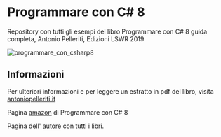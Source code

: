 # Programmare con C# 8
Repository con tutti gli esempi del libro Programmare con C# 8 guida completa, Antonio Pelleriti, Edizioni LSWR 2019

![programmare_con_csharp8](https://antoniopelleriti.it/wp-content/uploads/2019/10/1571219939-380x582.png)


## Informazioni

Per ulteriori informazioni e per leggere un estratto in pdf del libro, visita [antoniopelleriti.it](https://antoniopelleriti.it/)

Pagina [amazon](https://amzn.to/31wkxm3) di Programmare con C# 8

Pagina dell' [autore](https://amzn.to/39rFm6l) con tutti i libri.
